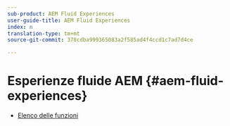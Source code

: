 ```yaml
---
sub-product: AEM Fluid Experiences
user-guide-title: AEM Fluid Experiences
index: n
translation-type: tm+mt
source-git-commit: 378cdba999365083a2f585ad4f4ccd1c7ad7d4ce

---
```



# Esperienze fluide AEM {#aem-fluid-experiences}

+ [Elenco delle funzioni](/help/fluid-experiences/feature-list.md)
